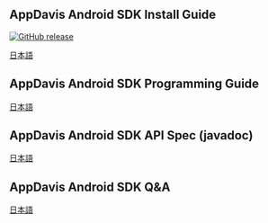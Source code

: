 ## AppDavis Android SDK Install Guide

[![GitHub release](http://img.shields.io/github/release/mtburn/MTBurn-Android-SDK-Install-Guide.svg?style=flat-square)][release]

[release]: https://github.com/mtburn/MTBurn-Android-SDK-Install-Guide/releases

[日本語](Install_SDK_Guide.md)

## AppDavis Android SDK Programming Guide

[日本語](Programming_Guide.md)

## AppDavis Android SDK API Spec (javadoc)

[日本語](http://mtburn.github.io/MTBurn-Android-SDK-Install-Guide/javadoc/latest/)

## AppDavis Android SDK Q&A

[日本語](QA.md)
